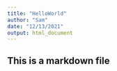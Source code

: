 ```yaml
---
title: "HelloWorld"
author: "Sam"
date: "12/13/2021"
output: html_document
---
```


## This is a markdown file